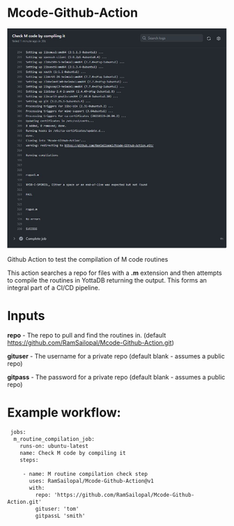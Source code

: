 # Mcode-Github-Action

![Alt text](Github-Action.JPG?raw=true "Github Action view")

Github Action to test the compilation of M code routines

This action searches a repo for files with a **.m** extension and then attempts to compile the routines in YottaDB returning the output. This forms an integral part of a CI/CD pipeline.

# Inputs

**repo** - The repo to pull and find the routines in. (default https://github.com/RamSailopal/Mcode-Github-Action.git)

**gituser** - The username for a private repo (default blank - assumes a public repo)

**gitpass** - The password for a private repo (default blank - assumes a public repo)


# Example workflow:

     jobs:
      m_routine_compilation_job:
        runs-on: ubuntu-latest
        name: Check M code by compiling it
        steps:

         - name: M routine compilation check step
           uses: RamSailopal/Mcode-Github-Action@v1
           with:
             repo: 'https://github.com/RamSailopal/Mcode-Github-Action.git'
             gituser: 'tom'
             gitpassL 'smith'
            

             

           

